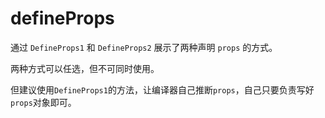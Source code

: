 # defineProps

通过 `DefineProps1` 和 `DefineProps2` 展示了两种声明 `props` 的方式。

两种方式可以任选，但不可同时使用。

但建议使用`DefineProps1`的方法，让编译器自己推断`props`，自己只要负责写好`props`对象即可。